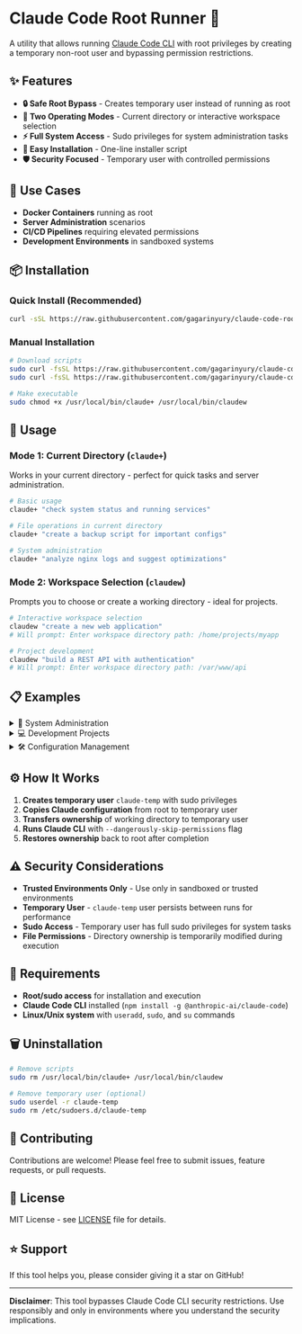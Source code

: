 # Claude Code Root Runner 🚀

A utility that allows running [Claude Code CLI](https://claude.ai/code) with root privileges by creating a temporary non-root user and bypassing permission restrictions.

## ✨ Features

- **🔒 Safe Root Bypass** - Creates temporary user instead of running as root
- **📁 Two Operating Modes** - Current directory or interactive workspace selection  
- **⚡ Full System Access** - Sudo privileges for system administration tasks
- **🔧 Easy Installation** - One-line installer script
- **🛡️ Security Focused** - Temporary user with controlled permissions

## 🎯 Use Cases

- **Docker Containers** running as root
- **Server Administration** scenarios
- **CI/CD Pipelines** requiring elevated permissions
- **Development Environments** in sandboxed systems

## 📦 Installation

### Quick Install (Recommended)
```bash
curl -sSL https://raw.githubusercontent.com/gagarinyury/claude-code-root-runner/main/install.sh | sudo bash
```

### Manual Installation
```bash
# Download scripts
sudo curl -fsSL https://raw.githubusercontent.com/gagarinyury/claude-code-root-runner/main/claude-plus.sh -o /usr/local/bin/claude+
sudo curl -fsSL https://raw.githubusercontent.com/gagarinyury/claude-code-root-runner/main/claude-workspace.sh -o /usr/local/bin/claudew

# Make executable
sudo chmod +x /usr/local/bin/claude+ /usr/local/bin/claudew
```

## 🚀 Usage

### Mode 1: Current Directory (`claude+`)
Works in your current directory - perfect for quick tasks and server administration.

```bash
# Basic usage
claude+ "check system status and running services"

# File operations in current directory
claude+ "create a backup script for important configs"

# System administration
claude+ "analyze nginx logs and suggest optimizations"
```

### Mode 2: Workspace Selection (`claudew`)
Prompts you to choose or create a working directory - ideal for projects.

```bash
# Interactive workspace selection
claudew "create a new web application"
# Will prompt: Enter workspace directory path: /home/projects/myapp

# Project development
claudew "build a REST API with authentication"
# Will prompt: Enter workspace directory path: /var/www/api
```

## 📋 Examples

<details>
<summary>🔧 System Administration</summary>

```bash
# Check what's using port 80
claude+ "find what process is using port 80 and show its configuration"

# Service management
claude+ "restart nginx and check if it started successfully"

# Log analysis
claude+ "analyze the last 50 lines of system logs for errors"

# Disk cleanup
claude+ "find large files over 100MB and suggest cleanup options"
```
</details>

<details>
<summary>💻 Development Projects</summary>

```bash
# Create new project
claudew "create a Python Flask API with user authentication"
# Choose: /home/projects/flask-api

# Full-stack development
claudew "build a React + Node.js todo application"
# Choose: /var/www/todo-app

# Infrastructure as code
claudew "create Docker setup for a microservices architecture"
# Choose: /home/docker-projects/microservices
```
</details>

<details>
<summary>🛠️ Configuration Management</summary>

```bash
# Nginx configuration
claude+ "create an optimized nginx config for a high-traffic website"

# SSL setup
claude+ "configure Let's Encrypt SSL certificate for my domain"

# Database administration
claude+ "optimize PostgreSQL configuration for better performance"
```
</details>

## ⚙️ How It Works

1. **Creates temporary user** `claude-temp` with sudo privileges
2. **Copies Claude configuration** from root to temporary user
3. **Transfers ownership** of working directory to temporary user
4. **Runs Claude CLI** with `--dangerously-skip-permissions` flag
5. **Restores ownership** back to root after completion

## ⚠️ Security Considerations

- **Trusted Environments Only** - Use only in sandboxed or trusted environments
- **Temporary User** - `claude-temp` user persists between runs for performance
- **Sudo Access** - Temporary user has full sudo privileges for system tasks
- **File Permissions** - Directory ownership is temporarily modified during execution

## 🔧 Requirements

- **Root/sudo access** for installation and execution
- **Claude Code CLI** installed (`npm install -g @anthropic-ai/claude-code`)
- **Linux/Unix system** with `useradd`, `sudo`, and `su` commands

## 🗑️ Uninstallation

```bash
# Remove scripts
sudo rm /usr/local/bin/claude+ /usr/local/bin/claudew

# Remove temporary user (optional)
sudo userdel -r claude-temp
sudo rm /etc/sudoers.d/claude-temp
```

## 🤝 Contributing

Contributions are welcome! Please feel free to submit issues, feature requests, or pull requests.

## 📄 License

MIT License - see [LICENSE](LICENSE) file for details.

## ⭐ Support

If this tool helps you, please consider giving it a star on GitHub!

---

**Disclaimer**: This tool bypasses Claude Code CLI security restrictions. Use responsibly and only in environments where you understand the security implications.